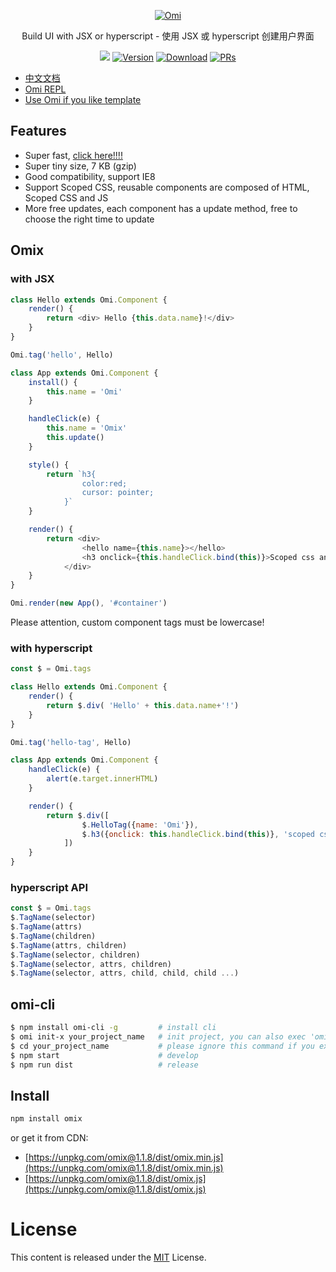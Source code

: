 <p align="center">
  <a href="##Omix"><img src="http://images2017.cnblogs.com/blog/105416/201708/105416-20170807145434955-1872305404.png" alt="Omi"></a>
</p>
<p align="center">
Build UI with JSX or hyperscript - 使用 JSX 或 hyperscript 创建用户界面
</p>
<p align="center">
  <a href="https://travis-ci.org/AlloyTeam/omix"><img src="https://travis-ci.org/AlloyTeam/omix.svg"></a>
  <a href="https://www.npmjs.com/package/omix"><img src="https://img.shields.io/npm/v/omix.svg" alt="Version"></a>
  <a href="https://www.npmjs.com/package/omix"><img src="https://img.shields.io/npm/dm/omix.svg" alt="Download"></a>
  <a href="CONTRIBUTING.md"><img src="https://img.shields.io/badge/PRs-welcome-brightgreen.svg" alt="PRs"></a>
</p>


* [中文文档](./docs/README.md)
* [Omi REPL](https://alloyteam.github.io/omix/repl/)
* [Use Omi if you like template](https://github.com/AlloyTeam/omi)

## Features

* Super fast, [click here!!!!](https://alloyteam.github.io/omix/example/perfs)
* Super tiny size, 7 KB (gzip)
* Good compatibility, support IE8
* Support Scoped CSS, reusable components are composed of HTML, Scoped CSS and JS
* More free updates, each component has a update method, free to choose the right time to update

## Omix 

### with JSX

``` js
class Hello extends Omi.Component {
    render() {
        return <div> Hello {this.data.name}!</div>
    }
}

Omi.tag('hello', Hello)

class App extends Omi.Component {
    install() {
        this.name = 'Omi'
    }

    handleClick(e) {
        this.name = 'Omix' 
        this.update()
    }

    style() {
        return `h3{
	            color:red;
	            cursor: pointer;
	        }`
    }

    render() {
        return <div>
	            <hello name={this.name}></hello>
	            <h3 onclick={this.handleClick.bind(this)}>Scoped css and event test! click me!</h3>
	        </div>
    }
}

Omi.render(new App(), '#container')
```

Please attention, custom component tags must be lowercase!

### with hyperscript

``` js
const $ = Omi.tags

class Hello extends Omi.Component {
    render() {
        return $.div( 'Hello' + this.data.name+'!')
    }
}

Omi.tag('hello-tag', Hello)

class App extends Omi.Component {
    handleClick(e) {
        alert(e.target.innerHTML)
    }

    render() {
        return $.div([
	            $.HelloTag({name: 'Omi'}),
	            $.h3({onclick: this.handleClick.bind(this)}, 'scoped css and event test! click me!')
	        ])
    }
}
```

### hyperscript API

```js
const $ = Omi.tags
$.TagName(selector)
$.TagName(attrs)
$.TagName(children)
$.TagName(attrs, children)
$.TagName(selector, children)
$.TagName(selector, attrs, children)
$.TagName(selector, attrs, child, child, child ...)
```

## omi-cli

```bash
$ npm install omi-cli -g         # install cli
$ omi init-x your_project_name   # init project, you can also exec 'omi init-x' in an empty folder
$ cd your_project_name           # please ignore this command if you executed 'omi init' in an empty folder
$ npm start                      # develop
$ npm run dist                   # release
```

## Install

``` bash
npm install omix
```

or get it from CDN:

* [https://unpkg.com/omix@1.1.8/dist/omix.min.js](https://unpkg.com/omix@1.1.8/dist/omix.min.js)
* [https://unpkg.com/omix@1.1.8/dist/omix.js](https://unpkg.com/omix@1.1.8/dist/omix.js)

# License
This content is released under the [MIT](http://opensource.org/licenses/MIT) License.
